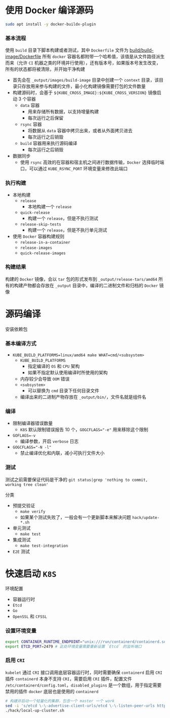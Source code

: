 # 使用 Docker 编译源码

```bash
sudo apt install -y docker-buildx-plugin
```

### 基本流程

使用 `build` 目录下脚本构建或者测试，其中 `Dockerfile` 文件为 [build/build-image/Dockerfile](docker/Dockerfile)
所有 `docker` 容器名都附带一个哈希值，该值是从文件路径派生而来（允许 `CI` 机器之类的环境并行使用），还有版本号，如果版本号发生改变，所有的状态都将被清除，并开始干净构建

- 首先会在 `_output/images/build-image` 目录中创建一个 `context` 目录，该目录只存放用来参与构建的文件，最小化构建镜像需要打包的文件数量
- 构建源码时，会基于 `${KUBE_CROSS_IMAGE}:${KUBE_CROSS_VERSION}` 镜像启动 3 个容器
    - `data` 容器
        - 用来存储所有数据，以支持增量构建
        - 每次运行之后保留
    - `rsync` 容器
        - 将数据从 `data` 容器中拷贝出来，或者从外面拷贝进去
        - 每次运行之后销毁
    - `build` 容器用来执行源码编译
        - 每次运行之后销毁
- 数据同步
    - 使用 `rsync` 高效的在容器和宿主机之间进行数据传输，`Docker` 选择临时端口，可以通过 `KUBE_RSYNC_PORT` 环境变量来修改此端口

### 执行构建

- 本地构建
    - `release`
        - 本地构建一个 `release`
    - `quick-release`
        - 构建一个 `release`，但是不执行测试
    - `release-skip-tests`
        - 构建一个 `release`，但是不执行单元测试
- 使用 `Docker` 容器构建规则
    - `release-in-a-container`
    - `release-images`
    - `quick-release-images`

### 构建结果

构建的 `Docker` 镜像，会以 `tar` 包的形式发布到 `_output/release-tars/amd64`
所有的构建产物都会存放在 `_output` 目录中，编译的二进制文件和归档的 `Docker` 镜像

# 源码编译

安装依赖包

### 基本编译方式

- `KUBE_BUILD_PLATFORMS=linux/amd64 make WHAT=cmd/<subsystem>`
    - `KUBE_BUILD_PLATFORMS`
        - 指定编译的 `OS` 和 `CPU` 架构
        - 如果不指定默认使用编译时所使用的架构
    - 内存较少会导致 `OOM` 错误
    - `<subsystem>`
        - 可以替换为 `cmd` 目录下任何目录文件
    - 编译出来的二进制产物存放在 `_output/bin/`，文件名就是组件名

### 编译

- 限制编译器错误数量
    - `K8S` 默认限制错误报告 10 个，`GOGCFLAGS="-e"` 用来移除这个限制
- `GOFLAGS=-v`
    - 编译参数，开启 `verbose` 日志
- `GOGCFLAGS="-N -l"`
    - 禁止编译优化和内联，减小可执行文件大小

### 测试

测试之前需要保证代码是干净的 `git status|grep 'nothing to commit, working tree clean'`

分类

- 预提交验证
    - `make verify`
    - 如果某个测试失败了，一般会有一个更新脚本来解决问题 `hack/update-*.sh`
- 单元测试
    - `make test`
- 集成测试
    - `make test-integration`
- `E2E` 测试

# 快速启动 `K8S`

环境配置

- 容器运行时
- `Etcd`
- `Go`
- `OpenSSL` 和 `CFSSL`

### 设置环境变量

```bash
export CONTAINER_RUNTIME_ENDPOINT="unix:///run/containerd/containerd.sock"
export ETCD_PORT=2479 # 此处环境变量需要重新设置 `Etcd` 的监听端口
````

### 启用 `CRI`

`kubelet` 通过 `CRI` 接口调用底层容器运行时，同时需要确保 `containerd` 启用 `CRI`插件
`containerd` 本身不支持 `CRI`，需要启用 `CRI` 插件，配置文件 `/etc/containerd/config.toml`，`disabled_plugins`
是一个数组，用于指定需要禁用的插件
`docker` 底层也是使用的 `containerd`

```bash
# 构建并启动一个轻量化的集群，包含一个 master 一个 work
sed -i 's/etcd \-\-advertise-client-urls/etcd \-\-listen-peer-urls http:\/\/localhost:2382 \-\-advertise-client-urls/g' hack/lib/etcd.sh
./hack/local-up-cluster.sh
```
